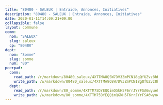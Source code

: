 ```yaml
---
title: "80480 - SALEUX | Entraide, Annonces, Initiatives"
description: "80480 - SALEUX | Entraide, Annonces, Initiatives"
date: 2020-01-11T14:09:21+09:00
collapsible: false
layout: commune
comm:
  nom: "SALEUX"
  slug: saleux
  cp: "80480"
dept:
  nom: "Somme"
  slug: somme
  num: "80"
peerpad:
  comm:
    read_path: /r/markdown/80480_saleux/4XTTMA8QSW7DV3ZmPCN18gQfUZvz8hKkabTZQ7gYomMupwxs4
    write_path: /w/markdown/80480_saleux/4XTTMA8QSW7DV3ZmPCN18gQfUZvz8hKkabTZQ7gYomMupwxs4-K3TgUPky9RF8T6htuKZJWJfqLhNNoGRpTakXQF6PxJvca1qskxpZDvhjCmwjzEttb6GRLGzV7H6B9krEjMHawLCoiQvAsjFrPdwdtPMEVxfaRZzYpx4yLdkRPjnWH8dmPLgxWadG
  dept:
    read_path: /r/markdown/80_somme/4XTTM75DYEQQimQGkH5F6rrJYrFSA6wyuekdgioEx7v45YjSw
    write_path: /w/markdown/80_somme/4XTTM75DYEQQimQGkH5F6rrJYrFSA6wyuekdgioEx7v45YjSw-K3TgTuB1DbUNHuFo9Fhh6JTUriPx8E5izGkmw9RSNTjUtMFPoZhqqp87szE8th3EytWSHGdhUuQUPjam8aJZh1SdH8pL3ibgUbMdNhU17kjAmSa49LMB2GjXvVwDVurE8mgce3XM
---
```


